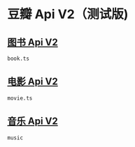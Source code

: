 # 豆瓣 Api V2（测试版)

## [图书 Api V2](https://douban-api-docs.zce.me/book.html)

`book.ts`

## [电影 Api V2](https://douban-api-docs.zce.me/movie.html)

`movie.ts`

## [音乐 Api V2](https://douban-api-docs.zce.me/music.html)

`music`

<!-- ## [同城 Api V2](https://douban-api-docs.zce.me/event.html) -->

<!-- ## [广播 Api V2](https://douban-api-docs.zce.me/shuo.html) -->

<!-- ## [用户 Api V2](https://douban-api-docs.zce.me/user.html) -->

<!-- ## [日记 Api V2](https://douban-api-docs.zce.me/note.html) -->

<!-- ## [相册 Api V2](https://douban-api-docs.zce.me/photo.html) -->

<!-- ## [线上活动 Api V2](https://douban-api-docs.zce.me/online.html) -->

<!-- ## [论坛 Api V2](https://douban-api-docs.zce.me/discussion.html) -->

<!-- ## [回复 Api V2](https://douban-api-docs.zce.me/comment.html) -->

<!-- ## [我去 Api V2](https://douban-api-docs.zce.me/travel.html) -->
